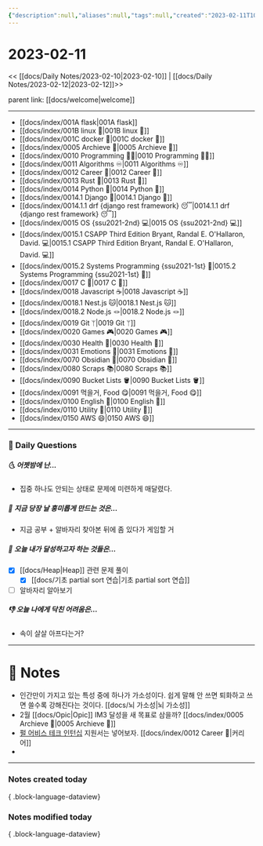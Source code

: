 ```yaml
---
{"description":null,"aliases":null,"tags":null,"created":"2023-02-11T10:21:57","updated":"2023-07-15T21:30:20","tag":["  ","DailyNote"],"date created":"Saturday, February 11th 2023, 10:21:57 am","date modified":"Monday, February 27th 2023, 6:20:45 pm","title":"2023-02-11","dg-publish":true,"permalink":"/docs/Daily Notes/2023-02-11/","dgPassFrontmatter":true}
---
```



# 2023-02-11

<< [[docs/Daily Notes/2023-02-10\|2023-02-10]] | [[docs/Daily Notes/2023-02-12\|2023-02-12]]>>


<div class="transclusion internal-embed is-loaded"><div class="markdown-embed">





parent link: [[docs/welcome\|welcome]]

---

- [[docs/index/001A flask\|001A flask]]
- [[docs/index/001B linux 🐧\|001B linux 🐧]]
- [[docs/index/001C docker 🐳\|001C docker 🐳]]
- [[docs/index/0005 Archieve 💾\|0005 Archieve 💾]]
- [[docs/index/0010 Programming 👩‍💻\|0010 Programming 👩‍💻]]
- [[docs/index/0011 Algorithms ♾️\|0011 Algorithms ♾️]]
- [[docs/index/0012 Career 💼\|0012 Career 💼]]
- [[docs/index/0013 Rust 🦀\|0013 Rust 🦀]]
- [[docs/index/0014 Python 🐍\|0014 Python 🐍]]
- [[docs/index/0014.1 Django 🎈\|0014.1 Django 🎈]]
- [[docs/index/0014.1.1 drf {django rest framework} 😴\|0014.1.1 drf {django rest framework} 😴]]
- [[docs/index/0015 OS {ssu2021-2nd} 💻\|0015 OS {ssu2021-2nd} 💻]]
- [[docs/index/0015.1 CSAPP Third Edition Bryant, Randal E. O'Hallaron, David. 💻\|0015.1 CSAPP Third Edition Bryant, Randal E. O'Hallaron, David. 💻]]
- [[docs/index/0015.2 Systems Programming {ssu2021-1st} 🐼\|0015.2 Systems Programming {ssu2021-1st} 🐼]]
- [[docs/index/0017 C 🍎\|0017 C 🍎]]
- [[docs/index/0018 Javascript ☕️\|0018 Javascript ☕️]]
- [[docs/index/0018.1 Nest.js 🐱\|0018.1 Nest.js 🐱]]
- [[docs/index/0018.2 Node.js 🪢\|0018.2 Node.js 🪢]]
- [[docs/index/0019 Git ᛘ\|0019 Git ᛘ]]
- [[docs/index/0020 Games 🎮\|0020 Games 🎮]]
- [[docs/index/0030 Health 💪\|0030 Health 💪]]
- [[docs/index/0031 Emotions 🤔\|0031 Emotions 🤔]]
- [[docs/index/0070 Obsidian 💎\|0070 Obsidian 💎]]
- [[docs/index/0080 Scraps 📚\|0080 Scraps 📚]]
- [[docs/index/0090 Bucket Lists 🪣\|0090 Bucket Lists 🪣]]
- [[docs/index/0091 먹을거, Food 😋\|0091 먹을거, Food 😋]]
- [[docs/index/0100 English 👻\|0100 English 👻]]
- [[docs/index/0110 Utility 🔧\|0110 Utility 🔧]]
- [[docs/index/0150 AWS 😄\|0150 AWS 😄]]




</div></div>


---

### 📅 Daily Questions

##### 🌜 어젯밤에 난...

- 집중 하나도 안되는 상태로 문제에 미련하게 매달렸다.

##### 🙌 지금 당장 날 흥미롭게 만드는 것은...

- 지금 공부 + 알바자리 찾아본 뒤에 좀 있다가 게임할 거

##### 🚀 오늘 내가 달성하고자 하는 것들은...

- [x] [[docs/Heap\|Heap]] 관련 문제 풀이
	- [x] [[docs/기초 partial sort 연습\|기초 partial sort 연습]]
- [ ] 알바자리 알아보기

##### 👎 오늘 나에게 닥친 어려움은...

- 속이 살살 아프다는거?

---

# 📝 Notes

- 인간만이 가지고 있는 특성 중에 하나가 가소성이다. 쉽게 말해 안 쓰면 퇴화하고 쓰면 쓸수록 강해진다는 것이다. [[docs/뇌 가소성\|뇌 가소성]]
- 2월 [[docs/Opic\|Opic]] IM3 달성을 새 목표로 삼을까? [[docs/index/0005 Archieve 💾\|0005 Archieve 💾]]
- [펄 어비스 테크 인턴십](https://www.pearlabyss.com/ko-KR/Company/Careers/detail?_jobOpeningNo=309)  지원서는 넣어보자. [[docs/index/0012 Career 💼\|커리어]]
- 

---

### Notes created today


{ .block-language-dataview}

### Notes modified today


{ .block-language-dataview}
